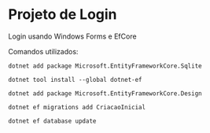# Projeto de Login

Login usando Windows Forms e EfCore

Comandos utilizados:

~~~
dotnet add package Microsoft.EntityFrameworkCore.Sqlite
~~~

~~~
dotnet tool install --global dotnet-ef
~~~

~~~
dotnet add package Microsoft.EntityFrameworkCore.Design
~~~

~~~
dotnet ef migrations add CriacaoInicial
~~~

~~~
dotnet ef database update
~~~